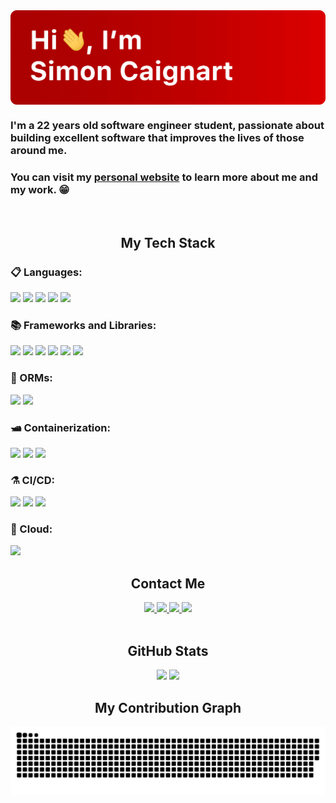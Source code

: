 <img align="center" src="https://github.com/SimonCaignart/SimonCaignart/blob/main/github-banner.gif" alt="Header">

### I'm a 22 years old software engineer student, passionate about building excellent software that improves the lives of those around me.

### You can visit my [personal website](https://simoncaignart.com) to learn more about me and my work. 😁

<br/>
<h2 align="center">My Tech Stack</h2>

<h3>📋 Languages:</h3>
<a href="#"><img src="https://img.shields.io/badge/typescript-%23007ACC.svg?style=for-the-badge&logo=typescript&logoColor=white"/></a>
<a href="#"><img src="https://img.shields.io/badge/java-%23ED8B00.svg?style=for-the-badge&logo=java&logoColor=white"/></a>
<a href="#"><img src="https://img.shields.io/badge/C%23-9558B2.svg?style=for-the-badge&logo=c-sharp&logoColor=white"/></a>
<a href="#"><img src="https://img.shields.io/badge/Python-3776AB?style=for-the-badge&logo=python&logoColor=white"/></a>
<a href="#"><img src="https://img.shields.io/badge/-GraphQL-E10098?style=for-the-badge&logo=graphql&logoColor=white"/></a>

<h3>📚 Frameworks and Libraries:</h3>
<a href="#"><img src="https://img.shields.io/badge/react-282C34.svg?style=for-the-badge&logo=react&logoColor=%2361DAFB"/></a>
<a href="#"><img src="https://img.shields.io/badge/Next.js-black?style=for-the-badge&logo=next.js&logoColor=white"/></a>
<a href="#"><img src="https://img.shields.io/badge/Vue.js-%2335495e.svg?style=for-the-badge&logo=vuedotjs&logoColor=%234FC08D"/></a>
<a href="#"><img src="https://img.shields.io/badge/Nuxt.js-03BB6F?style=for-the-badge&logo=nuxt.js&logoColor=white"/></a> 
<a href="#"><img src="https://img.shields.io/badge/-Apollo GraphQL-311C87?style=for-the-badge&logo=apollo-graphql"/></a>
<a href="#"><img src="https://img.shields.io/badge/TailwindCSS-%2338B2AC.svg?style=for-the-badge&logo=tailwind-css&logoColor=white"/></a>

<h3>🎋 ORMs:</h3>
<a href="#"><img src="https://img.shields.io/badge/Prisma-1A202C?style=for-the-badge&logo=Prisma&logoColor=white"/></a>
<a href="#"><img src="https://img.shields.io/badge/Mongoose-840000?style=for-the-badge&logo=Mongoose&logoColor=white"/></a>

<h3>🛥️ Containerization:</h3>
<a href="#"><img src="https://img.shields.io/badge/Docker-2496ED.svg?style=for-the-badge&logo=docker&logoColor=white"/></a>
<a href="#"><img src="https://img.shields.io/badge/Kubernetes-%23326ce5.svg?style=for-the-badge&logo=kubernetes&logoColor=white"/></a>
<a href="#"><img src="https://img.shields.io/badge/Google Kubernetes Engine (GKE)-4081EE.svg?style=for-the-badge&logo=google-cloud&logoColor=white"/></a>

<h3>⚗️ CI/CD:</h3>
<a href="#"><img src="https://img.shields.io/badge/github%20actions-2088ff?style=for-the-badge&logo=githubactions&logoColor=white"/></a>
<a href="#"><img src="https://img.shields.io/badge/Google Cloud Build-4081EE.svg?style=for-the-badge&logo=google-cloud&logoColor=white"/></a>
<a href="#"><img src="https://img.shields.io/badge/Argo CD-e8714d?style=for-the-badge&logo=data%3Aimage%2Fpng%3Bbase64%2CiVBORw0KGgoAAAANSUhEUgAAAEAAAABACAQAAAAAYLlVAAAAAXNSR0IArs4c6QAABjVJREFUGBnVwQlwlOUBx%2BH%2F1xmPVjrVDswwgG0lMeBwaAGhUMRUENFKGs4SKVKOUAUEsgHCIRAaigpSkBCRayTgQDMNYzha0BhGrUC5qbZBTmlloJBSCwgU6L6%2Fvnyzbr%2FdDeu3sOtMn0c3yJEjR44cOXLkyJEjR1%2BZrz8zquKD4%2FzPhxdKVmV2kSNHjlJrwXwM7KyeObtHzyZN6tXR7Xd9q3WrgYOWlV0Ath3r0F6p0uKukycw8%2BY2qKvrGl%2BA1e0xJV9NDabzQ%2FIhqxtcuqpkmj4Rk%2F24EjAhHyaNU3L8%2FcRfjynso%2BqqKvkCR4%2Fo5hFcMF8eWPJpcxVGN4fgxIBCBg2E9EbNvq0ELHwVoxt39XJJsUJ274ErKGErSzG6MW8s%2F%2BSoQrDmzlOENs3z8%2BbOnflC%2F6fq1VEchw7u3aPEfe92jEKwmmbI4%2BWXiRBk%2BkxdFyanuxKF%2BXEXubB0i8Jat%2BA6Hu2qWv3gPowSM7j%2F%2BXNy%2FXE3NGyksNzBxDG5SLU6eqRknhKBaZohKysLRucp7MmufImf56pWGPmXmXkJueAM8sAH3aFa1JwenSu%2Fdu7vmyMrLx8ymipsbQU%2B7LqgWuRknzsrv0AuOHZZHvhU95uqBUb%2BtGm747Cs5i0hu5fC%2Bv8Un8bPkKMYhw%2FNmKov06jhWWDos7LmLAB5lK7Apw2H5CjG5LGYj%2FcrvilFWOlpsg6cqz4rj2278GnrBTmK0bExBtPxfsUTmIwlF8x5TR5nruCbHNUCg%2FlhM8WT%2FzyWXDBgiMIuA3sPPjsiK2vk6ANnqMUx8n7Vo3%2F%2B9OPAP1AtMJj2TRVPYAqWXNC1tUI%2BA1q1Vthj3YiS1U%2BOQgYMgZMoBgbT7l7FE5iGJRf8qJlcg3OhTVu56tWXq3cfPPoM0DXOdxrLkZU%2FAXKHKwoG0z5d8QSmYckFPXvLdTL4yedyYe3YI9e%2F%2BEINcv3hb1hyZMHxq4qCwXRIUzyBaVj6miwIFMgFU6bLSrsbl1xz5hMyc4FcuNp1lFW%2BDhQFg%2BmQpngC07CaNJEFq9fLBSNHy%2FXPM7B%2BvVzjCwjJmyRX%2BXtwBrleKQFFwWA6NlY8z7%2BI9bOhsrYfvIBcsHiZYrz%2BBiGvrVGMt98DRejbBYPJTFc8TTNqOM%2BqDbLGFoBcG6tAMfCQoyiw%2B4gilC7GHPxYfoCuuQ3yx8uqXw9enqUIqyvwmP9bOfJ482144AFFwMivi9zzXVkHT4BcRYWYpUsUtnELUUq3yFHIxq3wykJFSL8NI7%2FGjClfI6t1Kxj4tFwFAawdfyn%2F%2Fb4TXMf24Jpd%2B%2F6NNWmaoqxfO3e2%2FAO5DhwChcx6CZ9WVCgGRolYWLxkkVywZatcYwP4FChQlLLVmzYpMRi5enW%2FilyjnsOnEWMUBZSo3pkmqAhDhuLTwEGKgCksVOI%2B3FcyTx79nsKjcAkey9%2FBo0dPeSxdHEQ3BpOdqbBuT%2BDx3FQ5s0tPcIpF6%2BSMHI9Hly4K%2B8kToBtHsNM9CmnTFo%2FFlZIcOXLkSPNW4tGihUJatYS7G%2BhmYLo%2FKFfDRnicR46%2B4BzGq14duR7tDI3v1c3CvFgkFxFGTFLIQ52JINecYmhQV8lw6tRnSHKI8kKpHDnPTCCKdOedcA4lT%2B5wWLkHn8oqITBFSea8uhmfqg4rJRx8Umr8Gb%2BqkaNkyk5bVEyCVlYNHqZkmRGofGvXn8revYIfn7KsctvFij1jC1reoeR6aSnWFeIr2SBHjlJhchHWfuKbOl%2BpkjcOa%2B9pYhiu%2BYhrxhUpVX4xDGvzTmKUV2MtLccaNkapktMLa8VviLHsTayCqVi9%2BylVumViFRYRY04xVu8%2BWJ06KVXaNcLKySHGxElY378fKy1dqYPVvCXW68tx%2FYdrhgzGavANDOgWpUpRIZaENfBprLUVm6uwnuyKAQkDw4crFSpnEcRgikskrLZtsMaN%2FeV0rCYNMCCVrcJgoGJdZqaSrc%2BtD9aXtfEt%2BJzm92E93P7xRwCjW8%2Behd9tkJVRt0Xjrp36ZivZyn59oBqDwdSclkaNwIAswHR%2FRLp0EYO5emXrB8uXKNXGjcBgjn8q6%2FQpDGbCSH0VcjPeryRIEIN5%2F12FbN%2BKwRAk%2BM6mQQ%2Fr%2F8t%2FATWhgmsOIpXQAAAAAElFTkSuQmCC&logoColor=white&color=E8714D"/></a>

<h3>🎈 Cloud:</h3>
<a href="#"><img src="https://img.shields.io/badge/Google Cloud Platform-4081EE.svg?style=for-the-badge&logo=google-cloud&logoColor=white"/></a>

<br/>
<h2 align="center">Contact Me</h2>

<div align="center">
 <a href="mailto: simon.caignart@gmail.com">
  <img src="https://img.shields.io/badge/Gmail-D14836?style=for-the-badge&logo=gmail&logoColor=white"/>
 </a>
 <a href="https://linkedin.com/in/simon-caignart-49768a189" target="_blank">
  <img src="https://img.shields.io/badge/linkedin-%230077B5.svg?style=for-the-badge&logo=linkedin&logoColor=white"/>
 </a>
  <a href="https://twitter.com/SimonCaignart" target="_blank">
  <img src="https://img.shields.io/badge/Twitter-%231DA1F2.svg?style=for-the-badge&logo=Twitter&logoColor=white"/>
 </a>
 </a>
 <a href="https://discordapp.com/users/264385301701591041/" target="_blank">
  <img src="https://img.shields.io/badge/Discord-%237289DA.svg?style=for-the-badge&logo=discord&logoColor=white"/>
 </a>
</div>


<br/>
<h2 align="center">GitHub Stats</h2>


<div align="center">
  <img src="https://github-readme-stats-simoncaignart.vercel.app/api?username=simoncaignart&show_icons=true&title_color=CC0000&bg_color=ffffff00&text_color=CC0000&icon_color=CC0000&count_private=true&border_radius=20&hide_border=true" />
  <img src="https://github-readme-stats-simoncaignart.vercel.app/api/top-langs/?username=simoncaignart&layout=compact&border_radius=20&count_private=true&text_color=CC0000&title_color=CC0000&bg_color=ffffff00&hide_border=true&exclude_repo=github-readme-stats&langs_count=8&hide=jupyter%20notebook"/>
</div>

<h2 align="center">My Contribution Graph</h2>

<div align="center">
 <img src="https://github.com/SimonCaignart/SimonCaignart/blob/output/github-contribution-grid-snake.svg" alt="snake gif">
</div>
